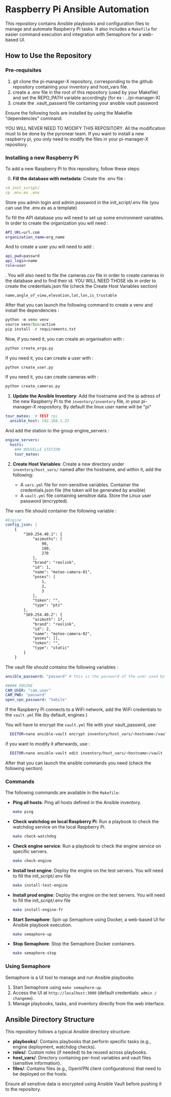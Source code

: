 # Raspberry Pi Ansible Automation

This repository contains Ansible playbooks and configuration files to manage and automate Raspberry Pi tasks. It also includes a `Makefile` for easier command execution and integration with Semaphore for a web-based UI.

## How to Use the Repository

### Pre-requisites

1) git clone the pi-manager-X repository, corresponding to the github repository containing your inventory and host_vars file.
2) create a .env file in the root of this repository (used by your Makefile) and set the REPO_PATH variable accordingly (for ex : ../pi-manager-X)
3) create the .vault_passwrd file containing your ansible vault password

Ensure the following tools are installed by using the Makefile "dependencies" command.

YOU WILL NEVER NEED TO MODIFY THIS REPOSITORY. All the modification must to be done by the pyronear team. If you want to install a new raspberry pi, you only need to modify the files in your pi-manager-X repository.

### Installing a new Raspberry Pi

To add a new Raspberry Pi to this repository, follow these steps:

0. **Fill the database with metadata**:
  Create the .env file :
  ```yml
  cd init_script/
  cp .env.ex .env
  ```

  Store you admin login and admin password in the init_script/.env file (you can use the .env.ex as a template)

  To fill the API database you will need to set up some environment variables.
  In order to create the organization you will need :
  ```bash
  API_URL=url.com
  organization_name=org_name
  ```

  And to create a user you will need to add :
  ```bash
  api_pwd=passwrd
  api_login=name
  role=user
  ```
.
  You will also need to file the cameras.csv file in order to create cameras in the database and to find their id. YOU WILL NEED THOSE ids in order to create the credentials.json file (check the Create Host Variables section)

  ```csv
  name,angle_of_view,elevation,lat,lon,is_trustable
  ```

  After that you can launch the following command to create a venv and install the dependencies :
  ```python
  python -m venv venv
  source venv/bin/active
  pip install -r requirements.txt
  ```

  Now, if you need it, you can create an organisation with :
  ```python
  python create_orga.py
  ```

  If you need it, you can create a user with :
  ```python
  python create_user.py
  ```

  If you need it, you can create cameras with :
  ```python
  python create_cameras.py
  ```

1. **Update the Ansible Inventory**:
  Add the hostname  and the ip adress of the new Raspberry Pi to the `inventory/inventory` file, in your pi-manager-X respository. By default the linux user name will be "pi"
  ```yml
  tour_mateo:  # TEST rpi
    ansible_host: 192.168.1.23
  ```

  And add the station to the group engine_servers :

  ```yml
  engine_servers:
    hosts:
      ### NOUVELLE STATION
      tour_mateo:
  ```

2. **Create Host Variables**:
   Create a new directory under `inventory/host_vars/` named after the hostname, and within it, add the following:

   - A `vars.yml` file for non-sensitive variables. Container the credentials.json file (the token will be generated by ansible)
   - A `vault.yml` file containing sensitive data.  Store the Linux user password (encrypted).

  The vars file should container the following variable :
  ```yml
  #Engine
  config_json: |
      {
          "169.254.40.1": {
              "azimuths": [
                  90,
                  180,
                  270
              ],
              "brand": "reolink",
              "id": 1,
              "name": "mateo-camera-01",
              "poses": [
                  1,
                  2,
                  3
              ],
              "token": "",
              "type": "ptz"
          },
          "169.254.40.2": {
              "azimuth": 17,
              "brand": "reolink",
              "id": 2,
              "name": "mateo-camera-02",
              "poses": [],
              "token": "",
              "type": "static"
          }
      }
  ```


  The vault file should contains the following variables :

  ```yml
  ansible_password: "passwrd" # this is the password of the user used by ansible to connect to the server

  ##### ENGINE
  CAM_USER: "cam_user"
  CAM_PWD: "passwrd"
  open_vpn_password: "habile"
  ```

  If the Raspberry Pi connects to a WiFi network, add the WiFi credentials to the `vault.yml` file (by default, engines )

  You will have to encrypt the `vault.yml` file with your vault_passwrd, use:
  ```bash
    EDITOR=nano ansible-vault encrypt inventory/host_vars/<hostname>/vault.yml
  ```

  if you want to modify it afterwards, use :
  ```bash
    EDITOR=nano ansible-vault edit inventory/host_vars/<hostname>/vault
  ```

  After that you can launch the ansible commands you need (check the following section)

### Commands

The following commands are available in the `Makefile`:

- **Ping all hosts**:
  Ping all hosts defined in the Ansible inventory.
  ```bash
  make ping
  ```

- **Check watchdog on local Raspberry Pi**:
  Run a playbook to check the watchdog service on the local Raspberry Pi.
  ```bash
  make check-watchdog
  ```

- **Check engine service**:
  Run a playbook to check the engine service on specific servers.
  ```bash
  make check-engine
  ```

- **Install test engine**:
  Deploy the engine on the test servers. You will need to fill the init_script/.env file
  ```bash
  make install-test-engine
  ```

- **Install prod engine**:
  Deploy the engine on the test servers. You will need to fill the init_script/.env file
  ```bash
  make install-engine-fr
  ```

- **Start Semaphore**:
  Spin up Semaphore using Docker, a web-based UI for Ansible playbook execution.
  ```bash
  make semaphore-up
  ```

- **Stop Semaphore**:
  Stop the Semaphore Docker containers.
  ```bash
  make semaphore-stop
  ```

### Using Semaphore

Semaphore is a UI tool to manage and run Ansible playbooks:

1. Start Semaphore using `make semaphore-up`.
2. Access the UI at `http://localhost:3000` (default credentials: `admin / changeme`).
3. Manage playbooks, tasks, and inventory directly from the web interface.

## Ansible Directory Structure

This repository follows a typical Ansible directory structure:

- **playbooks/**: Contains playbooks that perform specific tasks (e.g., engine deployment, watchdog checks).
- **roles/**: Custom roles (if needed) to be reused across playbooks.
- **host_vars/**: Directory containing per-host variables and vault files (sensitive information).
- **files/**: Contains files (e.g., OpenVPN client configurations) that need to be deployed on the hosts.

Ensure all sensitive data is encrypted using Ansible Vault before pushing it to the repository.
